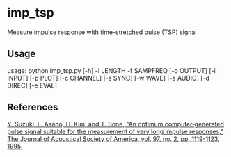 # imp_tsp
Measure impulse response with time-stretched pulse (TSP) signal

## Usage
usage: python imp_tsp.py [-h] -l LENGTH -f SAMPFREQ [-o OUTPUT] [-i INPUT] [-p PLOT]
                         [-c CHANNEL] [-s SYNC] [-w WAVE] [-a AUDIO] [-d DIREC]
                         [-e EVAL]

## References
[Y. Suzuki, F. Asano, H. Kim, and T. Sone, "An optimum computer‐generated pulse signal suitable for the measurement of very long impulse responses," The Journal of Acoustical Society of America, vol. 97, no. 2, pp. 1119-1123, 1995.](http://scitation.aip.org/content/asa/journal/jasa/97/2/10.1121/1.412224)
